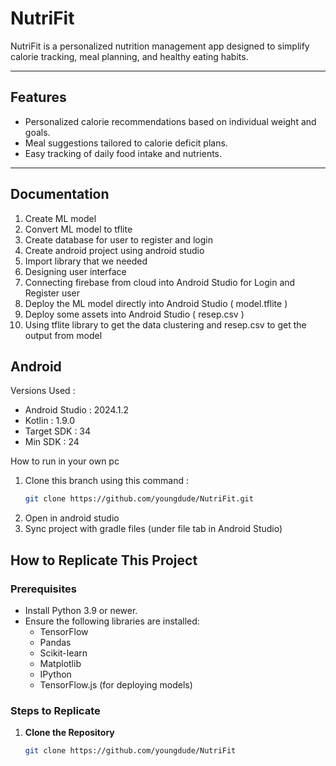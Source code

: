 # NutriFit

NutriFit is a personalized nutrition management app designed to simplify calorie tracking, meal planning, and healthy eating habits.

---

## Features
- Personalized calorie recommendations based on individual weight and goals.
- Meal suggestions tailored to calorie deficit plans.
- Easy tracking of daily food intake and nutrients.

---

## Documentation 
1. Create ML model
2. Convert ML model to tflite
3. Create database for user to register and login
4. Create android project using android studio
5. Import library that we needed
6. Designing user interface
7. Connecting firebase from cloud into Android Studio for Login and Register user
8. Deploy the ML model directly into Android Studio ( model.tflite )
9. Deploy some assets into Android Studio ( resep.csv )
10. Using tflite library to get the data clustering and resep.csv to get the output from model

## Android

Versions Used :

- Android Studio : 2024.1.2
- Kotlin : 1.9.0
- Target SDK : 34
- Min SDK : 24

How to run in your own pc 
1. Clone this branch using this command :
   ```bash
   git clone https://github.com/youngdude/NutriFit.git
2. Open in android studio
3. Sync project with gradle files (under file tab in Android Studio)

## How to Replicate This Project

### Prerequisites
- Install Python 3.9 or newer.
- Ensure the following libraries are installed:
  - TensorFlow
  - Pandas
  - Scikit-learn
  - Matplotlib
  - IPython
  - TensorFlow.js (for deploying models)

### Steps to Replicate

1. **Clone the Repository**  
   ```bash
   git clone https://github.com/youngdude/NutriFit
